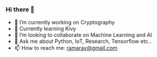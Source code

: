 ### Hi there 👋
- 🔭 I’m currently working on Cryptography
- 🌱 Currently learning Kivy
- 👯 I’m looking to collaborate on Machine Learning and AI
- 💬 Ask me about Python, IoT, Research, Tensorflow etc..
- 📫 How to reach me: ramarav@gmail.com

<!--
**ramarav/ramarav** is a ✨ _special_ ✨ repository because its `README.md` (this file) appears on your GitHub profile.

Here are some ideas to get you started:

- 🔭 I’m currently working on ...
- 🌱 I’m currently learning ...
- 👯 I’m looking to collaborate on ...
- 🤔 I’m looking for help with ...
- 💬 Ask me about ...
- 📫 How to reach me: ...
- 😄 Pronouns: ...
- ⚡ Fun fact: ...
-->
